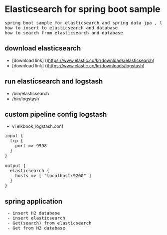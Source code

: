 # Elasticsearch for spring boot sample

<pre>
spring boot sample for elasticsearch and spring data jpa , logstash
how to insert to elasticsearch and database
how to search from elasticsearch and database
</pre>

## download elasticsearch
* [download link] ()https://www.elastic.co/kr/downloads/elasticsearch)
* [download link] ()https://www.elastic.co/kr/downloads/logstash)

## run elasticsearch and logstash
* <download elasticsearch>/bin/elasticsearch
* <download logstash>/bin/logstash

## custom pipeline config logstash

* vi elkbook_logstash.conf

<pre>
input {
  tcp {
    port => 9998
  }
}

output {
  elasticsearch {
    hosts => [ "localhost:9200" ]
  }
}
</pre>

## spring application
<pre>
 - insert H2 database
 - insert elasticsearch
 - Get(search) from elasticsearch
 - Get from H2 database
</pre>